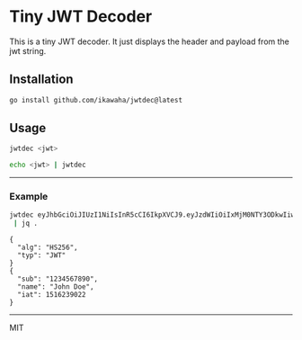 Tiny JWT Decoder
================

This is a tiny JWT decoder. It just displays the header and payload from the jwt string.

## Installation

```bash
go install github.com/ikawaha/jwtdec@latest
```

## Usage

```bash
jwtdec <jwt>
```

```bash
echo <jwt> | jwtdec 
```
---

### Example

```bash
jwtdec eyJhbGciOiJIUzI1NiIsInR5cCI6IkpXVCJ9.eyJzdWIiOiIxMjM0NTY3ODkwIiwibmFtZSI6IkpvaG4gRG9lIiwiaWF0IjoxNTE2MjM5MDIyfQ. \
 | jq .
```
```ndjson
{
  "alg": "HS256",
  "typ": "JWT"
}
{
  "sub": "1234567890",
  "name": "John Doe",
  "iat": 1516239022
}
```
---
MIT